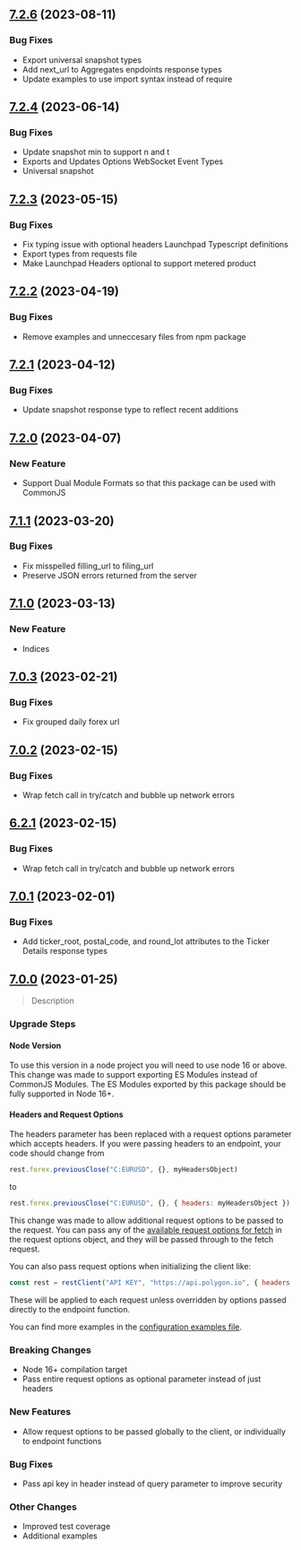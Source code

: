 ## [7.2.6](https://github.com/polygon-io/client-js/compare/v7.2.5...v7.2.6) (2023-08-11)
### Bug Fixes
* Export universal snapshot types
* Add next_url to Aggregates enpdoints response types
* Update examples to use import syntax instead of require

## [7.2.4](https://github.com/polygon-io/client-js/compare/v7.2.3...v7.2.4) (2023-06-14)
### Bug Fixes
* Update snapshot min to support n and t
* Exports and Updates Options WebSocket Event Types
* Universal snapshot

## [7.2.3](https://github.com/polygon-io/client-js/compare/v7.2.2...v7.2.3) (2023-05-15)
### Bug Fixes
* Fix typing issue with optional headers Launchpad Typescript definitions
* Export types from requests file
* Make Launchpad Headers optional to support metered product

## [7.2.2](https://github.com/polygon-io/client-js/compare/v7.2.1...v7.2.2) (2023-04-19)
### Bug Fixes
* Remove examples and unneccesary files from npm package

## [7.2.1](https://github.com/polygon-io/client-js/compare/v7.2.0...v7.2.1) (2023-04-12)
### Bug Fixes
* Update snapshot response type to reflect recent additions

## [7.2.0](https://github.com/polygon-io/client-js/compare/v7.1.1...v7.2.0) (2023-04-07)
### New Feature
* Support Dual Module Formats so that this package can be used with CommonJS 

## [7.1.1](https://github.com/polygon-io/client-js/v7.0.1...v7.1.1) (2023-03-20)

### Bug Fixes
* Fix misspelled filling_url to filing_url
* Preserve JSON errors returned from the server

## [7.1.0](https://github.com/polygon-io/client-js/compare/v7.0.3...v7.1.0) (2023-03-13)
### New Feature
* Indices

## [7.0.3](https://github.com/polygon-io/client-js/v7.0.2...v7.0.3) (2023-02-21)

### Bug Fixes
* Fix grouped daily forex url

## [7.0.2](https://github.com/polygon-io/client-js/v7.0.1...v7.0.2) (2023-02-15)

### Bug Fixes
* Wrap fetch call in try/catch and bubble up network errors

## [6.2.1](https://github.com/polygon-io/client-js/v6.2.0...v6.2.1) (2023-02-15)

### Bug Fixes
* Wrap fetch call in try/catch and bubble up network errors

## [7.0.1](https://github.com/polygon-io/client-js/v7.0.0...v7.0.1) (2023-02-01)

### Bug Fixes
* Add ticker_root, postal_code, and round_lot attributes to the Ticker Details response types


## [7.0.0](https://github.com/polygon-io/client-js/v6.2.0...v7.0.0) (2023-01-25)

> Description

### Upgrade Steps

#### Node Version
To use this version in a node project you will need to use node 16 or above. This change was made to support exporting ES Modules instead of CommonJS Modules. The ES Modules exported by this package should be fully supported in Node 16+.

#### Headers and Request Options
The headers parameter has been replaced with a request options parameter which accepts headers. If you were passing headers to an endpoint, your code should change from

```javascript
rest.forex.previousClose("C:EURUSD", {}, myHeadersObject)
```

to

```javascript
rest.forex.previousClose("C:EURUSD", {}, { headers: myHeadersObject })
```

This change was made to allow additional request options to be passed to the request. You can pass any of the [available request options for fetch](https://developer.mozilla.org/en-US/docs/Web/API/Fetch_API/Using_Fetch#supplying_request_options) in the request options object, and they will be passed through to the fetch request.

You can also pass request options when initializing the client like:

```javascript
const rest = restClient("API KEY", "https://api.polygon.io", { headers: myHeaders });
```

These will be applied to each request unless overridden by options passed directly to the endpoint function.

You can find more examples in the [configuration examples file](./examples/rest/configuration.js).

### Breaking Changes
* Node 16+ compilation target
* Pass entire request options as optional parameter instead of just headers

### New Features
* Allow request options to be passed globally to the client, or individually to endpoint functions

### Bug Fixes
* Pass api key in header instead of query parameter to improve security

### Other Changes
* Improved test coverage
* Additional examples